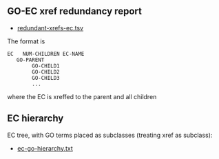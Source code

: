 
## GO-EC xref redundancy report

 * [redundant-xrefs-ec.tsv](redundant-xrefs-ec.tsv)

The format is

    EC   NUM-CHILDREN EC-NAME
       GO-PARENT
            GO-CHILD1
            GO-CHILD2
            GO-CHILD3
            ...

where the EC is xreffed to the parent and all children

## EC hierarchy

EC tree, with GO terms placed as subclasses (treating xref as subclass):

 * [ec-go-hierarchy.txt](ec-go-hierarchy.txt)

